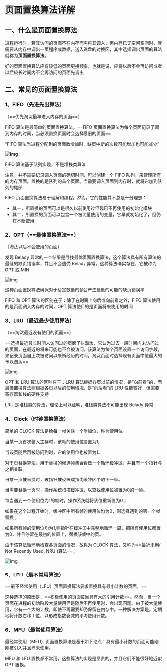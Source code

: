 # [页面置换算法详解](https://www.cnblogs.com/Leophen/p/11397699.html)

## 一、什么是页面置换算法

进程运行时，若其访问的页面不在内存而需将其调入，但内存已无空闲空间时，就需要从内存中调出一页程序或数据，送入磁盘的对换区，其中选择调出页面的算法就称为**页面置换算法**。

好的页面置换算法应有较低的页面更换频率，也就是说，应将以后不会再访问或者以后较长时间内不会再访问的页面先调出

 

 

## 二、常见的页面置换算法

 

### 1、FIFO（先进先出算法）

（==优先淘汰最早进入内存的页面==）

FIFO 算法是最简单的页面置换算法。==FIFO 页面置换算法为每个页面记录了调到内存的时间，当必须置换页面时会选择最旧的页面==

“FIFO 算法当进程分配到的页面数增加时，缺页中断的次数可能增加也可能减少”

**![img](https://img2018.cnblogs.com/blog/1731684/201908/1731684-20190823011829489-1351148814.png)**

FIFO 算法基于队列实现，不是堆栈类算法

注意，并不需要记录调入页面的确切时间，可以创建一个 FIFO 队列，来管理所有的内存页面。置换的是队列的首个页面。当需要调入页面到内存时，就将它加到队列的尾部

FIFO 页面置换算法易于理解和编程。然而，它的性能并不总是十分理想：

- 其一，所置换的页面可以是很久以前使用过但现已不再使用的初始化模块
- 其二，所置换的页面可以包含一个被大量使用的变量，它早就初始化了，但仍在不断使用

 

### 2、OPT（==最佳置换算法==）

（淘汰以后不会使用的页面）

发现 Belady 异常的一个结果是寻找最优页面置换算法，这个算法具有所有算法的最低的缺页错误率，并且不会遭受 Belady 异常。这种算法确实存在，它被称为 OPT 或 MIN

![img](https://img2018.cnblogs.com/blog/1731684/201908/1731684-20190823011918997-1201634523.png)

这种页面置换算法确保对于给定数量的帧会产生最低的可能的缺页错误率

FIFO 和 OPT 算法的区别在于：除了在时间上向后或向前看之外，FIFO 算法使用的是页面调入内存的时间，OPT 算法使用的是页面将来使用的时间

 

### 3、LRU（最近最少使用算法）

（==淘汰最近没有使用的页面==）

==选择最近最长时间未访问过的页面予以淘汰，它认为过去一段时间内未访问过的页面，在最近的将来可能也不会被访问。该算法为每个页面设置一个访问字段，来记录页面自上次被访问以来所经历的时间，淘汰页面时选择现有页面中值最大的予以淘汰==

![img](https://img2018.cnblogs.com/blog/1731684/201908/1731684-20190823011955447-1422165764.png)

OPT 和 LRU 算法的区别在于：LRU 算法根据各页以前的情况，是“向前看”的，而最佳置换算法则根据各页以后的使用情况，是“向后看”的
LRU 性能较好，但需要寄存器和栈的硬件支持

LRU 是堆栈类的算法，理论上可以证明，堆栈类算法不可能出现 Belady 异常

 

### 4、Clock（时钟置换算法）

简单的 CLOCK 算法是给每一帧关联一个附加位，称为使用位。

当某一页首次装入主存时，该帧的使用位设置为1;

当该页随后再被访问到时，它的使用位也被置为1。

对于页替换算法，用于替换的候选帧集合看做一个循环缓冲区，并且有一个指针与之相关联。

当某一页被替换时，该指针被设置成指向缓冲区中的下一帧。

当需要替换一页时，操作系统扫描缓冲区，以查找使用位被置为0的一帧。

每当遇到一个使用位为1的帧时，操作系统就将该位重新置为0；

如果在这个过程开始时，缓冲区中所有帧的使用位均为0，则选择遇到的第一个帧替换；

如果所有帧的使用位均为1,则指针在缓冲区中完整地循环一周，把所有使用位都置为0，并且停留在最初的位置上，替换该帧中的页。

由于该算法循环地检查各页面的情况，故称为 CLOCK 算法，又称为==最近未用( Not Recently Used, NRU )算法==。

![img](https://img2018.cnblogs.com/blog/1731684/201908/1731684-20190823012120926-1280483459.png)

 

### 5、LFU（最不常用算法）

==最不经常使用（LFU）页面置换算法要求置换具有最小计数的页面。==

这种选择的原因是，==积极使用的页面应当具有大的引用计数==。然而，当一个页面在进程的初始阶段大量使用但是随后不再使用时，会出现问题。由于被大量使用，它有一个大的计数，即使不再需要却仍保留在内存中。一种解决方案是，定期地将计数右移 1 位，以形成指数衰减的平均使用计数。

 

### 6、MFU（最常使用算法）

最经常使用（MFU）页面置换算法是基于如下论点：具有最小计数的页面可能刚刚被引入并且尚未使用。

MFU 和 LFU 置换都不常用。这些算法的实现是昂贵的，并且它们不能很好地近似 OPT 置换。
